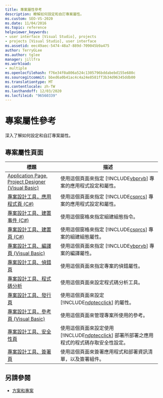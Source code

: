 ```yaml
---
title: 專案屬性參考
description: 瞭解如何設定和自訂專案屬性。
ms.custom: SEO-VS-2020
ms.date: 11/04/2016
ms.topic: reference
helpviewer_keywords:
- user interface [Visual Studio], projects
- projects [Visual Studio], user interface
ms.assetid: eec49aec-5474-48a7-889d-709045b9a475
author: TerryGLee
ms.author: tglee
manager: jillfra
ms.workload:
- multiple
ms.openlocfilehash: f76e34f0a806a524c1305796bddabebd155e680c
ms.sourcegitcommit: bbed6a0b41ac4c4a24e8581ff3b34d96345ddb00
ms.translationtype: MT
ms.contentlocale: zh-TW
ms.lasthandoff: 12/03/2020
ms.locfileid: "96560339"
---
```

# <a name="project-properties-reference"></a>專案屬性參考

深入了解如何設定和自訂專案屬性。

## <a name="project-properties-pages"></a>專案屬性頁面

| 標題 | 描述 |
| - | - |
| [Application Page, Project Designer (Visual Basic)](../../ide/reference/application-page-project-designer-visual-basic.md) | 使用這個頁面來指定 [!INCLUDE[vbprvb](../../code-quality/includes/vbprvb_md.md)] 專案的應用程式設定和屬性。 |
| [專案設計工具，應用程式頁 (C#)](../../ide/reference/application-page-project-designer-csharp.md) | 使用這個頁面來指定 [!INCLUDE[csprcs](../../data-tools/includes/csprcs_md.md)] 專案的應用程式設定和屬性。 |
| [專案設計工具、建置事件 (C#)](../../ide/reference/build-events-page-project-designer-csharp.md) | 使用這個窗格來指定組建組態指令。 |
| [專案設計工具、建置頁 (C#)](../../ide/reference/build-page-project-designer-csharp.md) | 使用這個窗格來指定 [!INCLUDE[csprcs](../../data-tools/includes/csprcs_md.md)] 專案的組建組態屬性。 |
| [專案設計工具、編譯頁 (Visual Basic)](../../ide/reference/compile-page-project-designer-visual-basic.md) | 使用這個頁面來指定 [!INCLUDE[vbprvb](../../code-quality/includes/vbprvb_md.md)] 專案的編譯屬性。 |
| [專案設計工具、偵錯頁](../../ide/reference/debug-page-project-designer.md) | 使用這個頁面來指定專案的偵錯屬性。 |
| [專案設計工具、程式碼分析](../../ide/reference/code-analysis-project-designer.md) | 使用這個頁面來設定程式碼分析工具。 |
| [專案設計工具、發行頁](../../ide/reference/publish-page-project-designer.md) | 使用這個頁面來設定 [!INCLUDE[ndptecclick](../../deployment/includes/ndptecclick_md.md)] 的屬性。 |
| [專案設計工具，參考頁 (Visual Basic)](../../ide/reference/references-page-project-designer-visual-basic.md) | 使用這個頁面來管理專案所使用的參考。 |
| [專案設計工具、安全性頁](../../ide/reference/security-page-project-designer.md) | 使用這個頁面來設定使用 [!INCLUDE[ndptecclick](../../deployment/includes/ndptecclick_md.md)] 部署所部署之應用程式的程式碼存取安全性設定。 |
| [專案設計工具、簽署頁](../../ide/reference/signing-page-project-designer.md) | 使用這個頁面來簽署應用程式和部署資訊清單，以及簽署組件。 |

## <a name="see-also"></a>另請參閱

- [方案和專案](../../ide/solutions-and-projects-in-visual-studio.md)
